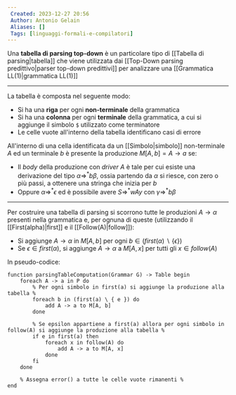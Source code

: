 ```yaml
---
 Created: 2023-12-27 20:56
 Author: Antonio Gelain
 Aliases: []
 Tags: [linguaggi-formali-e-compilatori]
---
```


Una **tabella di parsing top-down** è un particolare tipo di [[Tabella di parsing|tabella]] che viene utilizzata dai [[Top-Down parsing predittivo|parser top-down predittivi]] per analizzare una [[Grammatica LL(1)|grammatica LL(1)]]

---

La tabella è composta nel seguente modo:
- Si ha una **riga** per ogni **non-terminale** della grammatica
- Si ha una **colonna** per ogni **terminale** della grammatica, a cui si aggiunge il simbolo `$` utilizzato come terminatore
- Le celle vuote all'interno della tabella identificano casi di errore

All'interno di una cella identificata da un [[Simbolo|simbolo]] non-terminale $A$ ed un terminale $b$ è presente la produzione $M[A, b] = A \rightarrow a$ se:
- Il *body* della produzione con *driver* $A$ è tale per cui esiste una derivazione del tipo $\alpha \Rightarrow^{*} b \beta$, ossia partendo da $\alpha$ si riesce, con zero o più passi, a ottenere una stringa che inizia per $b$
- Oppure $\alpha \Rightarrow^{*} \epsilon$ ed è possibile avere $S \Rightarrow^{*} wAy$ con $\gamma \Rightarrow^{*} b \beta$

---

Per costruire una tabella di parsing si scorrono tutte le produzioni $A \rightarrow \alpha$ presenti nella grammatica e, per ognuna di queste (utilizzando il [[First(alpha)|first]] e il [[Follow(A)|follow]]):
- Si aggiunge $A \rightarrow \alpha$ in $M[A, b]$ per ogni $b \in (first(\alpha)\ \backslash\ \{ \epsilon \})$
- Se $\epsilon \in first(\alpha)$, si aggiunge $A \rightarrow \alpha$ a $M[A, x]$ per tutti gli $x \in follow(A)$

In pseudo-codice:
```
function parsingTableComputation(Grammar G) -> Table begin
    foreach A -> a in P do
        % Per ogni simbolo in first(a) si aggiunge la produzione alla tabella %
        foreach b in (first(a) \ { e }) do
            add A -> a to M[A, b]
        done

        % Se epsilon appartiene a first(a) allora per ogni simbolo in follow(A) si aggiunge la produzione alla tabella %
        if e in first(a) then
            foreach x in follow(A) do
                add A -> a to M[A, x]
            done
        fi
    done

    % Assegna error() a tutte le celle vuote rimanenti %
end
```
